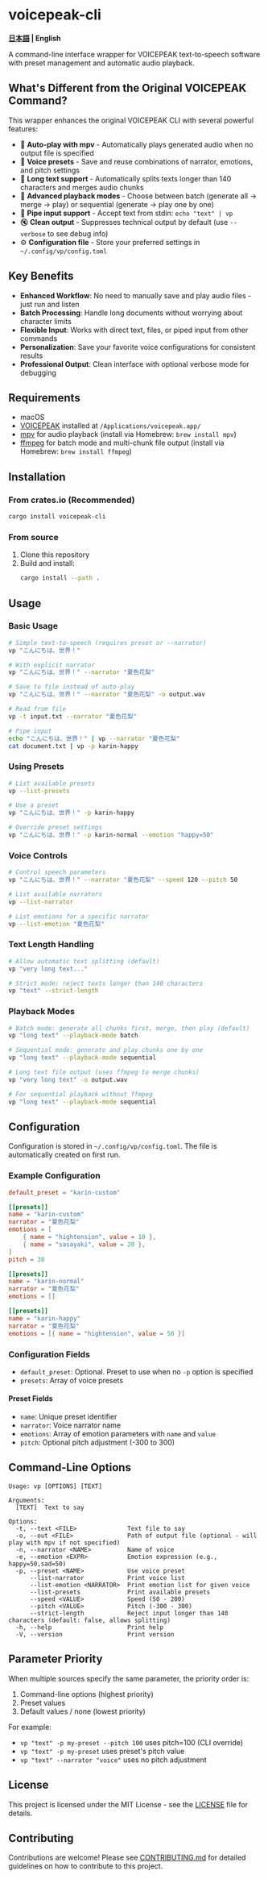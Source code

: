 # voicepeak-cli

**[日本語](README_ja.md) | English**

A command-line interface wrapper for VOICEPEAK text-to-speech software with preset management and automatic audio playback.

## What's Different from the Original VOICEPEAK Command?

This wrapper enhances the original VOICEPEAK CLI with several powerful features:

- 🎵 **Auto-play with mpv** - Automatically plays generated audio when no output file is specified
- 📝 **Voice presets** - Save and reuse combinations of narrator, emotions, and pitch settings
- 📜 **Long text support** - Automatically splits texts longer than 140 characters and merges audio chunks
- 🔧 **Advanced playback modes** - Choose between batch (generate all → merge → play) or sequential (generate → play one by one)
- 🔄 **Pipe input support** - Accept text from stdin: `echo "text" | vp`
- 🔇 **Clean output** - Suppresses technical output by default (use `--verbose` to see debug info)
- ⚙️ **Configuration file** - Store your preferred settings in `~/.config/vp/config.toml`

## Key Benefits

- **Enhanced Workflow**: No need to manually save and play audio files - just run and listen
- **Batch Processing**: Handle long documents without worrying about character limits  
- **Flexible Input**: Works with direct text, files, or piped input from other commands
- **Personalization**: Save your favorite voice configurations for consistent results
- **Professional Output**: Clean interface with optional verbose mode for debugging

## Requirements

- macOS
- [VOICEPEAK](https://www.ai-j.jp/voicepeak/) installed at `/Applications/voicepeak.app/`
- [mpv](https://mpv.io/) for audio playback (install via Homebrew: `brew install mpv`)
- [ffmpeg](https://ffmpeg.org/) for batch mode and multi-chunk file output (install via Homebrew: `brew install ffmpeg`)

## Installation

### From crates.io (Recommended)

```bash
cargo install voicepeak-cli
```

### From source

1. Clone this repository
2. Build and install:
   ```bash
   cargo install --path .
   ```

## Usage

### Basic Usage

```bash
# Simple text-to-speech (requires preset or --narrator)
vp "こんにちは、世界！"

# With explicit narrator
vp "こんにちは、世界！" --narrator "夏色花梨"

# Save to file instead of auto-play
vp "こんにちは、世界！" --narrator "夏色花梨" -o output.wav

# Read from file
vp -t input.txt --narrator "夏色花梨"

# Pipe input
echo "こんにちは、世界！" | vp --narrator "夏色花梨"
cat document.txt | vp -p karin-happy
```

### Using Presets

```bash
# List available presets
vp --list-presets

# Use a preset
vp "こんにちは、世界！" -p karin-happy

# Override preset settings
vp "こんにちは、世界！" -p karin-normal --emotion "happy=50"
```

### Voice Controls

```bash
# Control speech parameters
vp "こんにちは、世界！" --narrator "夏色花梨" --speed 120 --pitch 50

# List available narrators
vp --list-narrator

# List emotions for a specific narrator
vp --list-emotion "夏色花梨"
```

### Text Length Handling

```bash
# Allow automatic text splitting (default)
vp "very long text..."

# Strict mode: reject texts longer than 140 characters
vp "text" --strict-length
```

### Playback Modes

```bash
# Batch mode: generate all chunks first, merge, then play (default)
vp "long text" --playback-mode batch

# Sequential mode: generate and play chunks one by one
vp "long text" --playback-mode sequential

# Long text file output (uses ffmpeg to merge chunks)
vp "very long text" -o output.wav

# For sequential playback without ffmpeg
vp "long text" --playback-mode sequential
```

## Configuration

Configuration is stored in `~/.config/vp/config.toml`. The file is automatically created on first run.

### Example Configuration

```toml
default_preset = "karin-custom"

[[presets]]
name = "karin-custom"
narrator = "夏色花梨"
emotions = [
    { name = "hightension", value = 10 },
    { name = "sasayaki", value = 20 },
]
pitch = 30

[[presets]]
name = "karin-normal"
narrator = "夏色花梨"
emotions = []

[[presets]]
name = "karin-happy"
narrator = "夏色花梨"
emotions = [{ name = "hightension", value = 50 }]
```

### Configuration Fields

- `default_preset`: Optional. Preset to use when no `-p` option is specified
- `presets`: Array of voice presets

#### Preset Fields

- `name`: Unique preset identifier
- `narrator`: Voice narrator name
- `emotions`: Array of emotion parameters with `name` and `value`
- `pitch`: Optional pitch adjustment (-300 to 300)

## Command-Line Options

```
Usage: vp [OPTIONS] [TEXT]

Arguments:
  [TEXT]  Text to say

Options:
  -t, --text <FILE>              Text file to say
  -o, --out <FILE>               Path of output file (optional - will play with mpv if not specified)
  -n, --narrator <NAME>          Name of voice
  -e, --emotion <EXPR>           Emotion expression (e.g., happy=50,sad=50)
  -p, --preset <NAME>            Use voice preset
      --list-narrator            Print voice list
      --list-emotion <NARRATOR>  Print emotion list for given voice
      --list-presets             Print available presets
      --speed <VALUE>            Speed (50 - 200)
      --pitch <VALUE>            Pitch (-300 - 300)
      --strict-length            Reject input longer than 140 characters (default: false, allows splitting)
  -h, --help                     Print help
  -V, --version                  Print version
```

## Parameter Priority

When multiple sources specify the same parameter, the priority order is:

1. Command-line options (highest priority)
2. Preset values
3. Default values / none (lowest priority)

For example:
- `vp "text" -p my-preset --pitch 100` uses pitch=100 (CLI override)
- `vp "text" -p my-preset` uses preset's pitch value
- `vp "text" --narrator "voice"` uses no pitch adjustment

## License

This project is licensed under the MIT License - see the [LICENSE](LICENSE) file for details.

## Contributing

Contributions are welcome! Please see [CONTRIBUTING.md](CONTRIBUTING.md) for detailed guidelines on how to contribute to this project.
